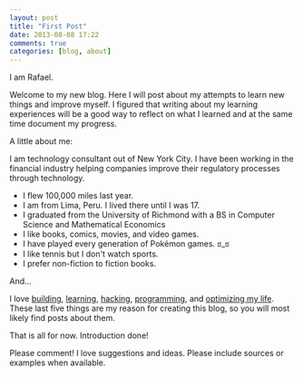 ```yaml
---
layout: post
title: "First Post"
date: 2013-08-08 17:22
comments: true
categories: [blog, about] 
---
```

I am Rafael.

Welcome to my new blog. Here I will post about my attempts to learn new things and improve myself. I figured that writing about my learning experiences will be a good way to reflect on what I learned and at the same time document my progress. 

A little about me:

I am technology consultant out of New York City. I have been working in the financial industry helping companies improve their regulatory processes through technology. 
<ul>
<li>I flew 100,000 miles last year.</li>
<li>I am from Lima, Peru. I lived there until I was 17.</li>
<li>I graduated from the University of Richmond with a BS in Computer Science and Mathematical Economics</li>
<li>I like books, comics, movies, and video games. </li>
<li>I have played every generation of Pokémon games.  ಠ_ಠ  </li>
<li>I like tennis but I don't watch sports.</li>
<li>I prefer non-fiction to fiction books.</li>
</ul>
And...

I love <a href="http://www.instructables.com/">building</a>, <a href="http://www.radiolab.org/">learning</a>, <a href="http://hackaday.com/">hacking</a>, <a href="http://www.codecademy.com/">programming</a>, and <a href="http://www.lifehacker.com">optimizing my life</a>. These last five things are my reason for creating this blog, so you will most likely find posts about them.

That is all for now. Introduction done!

Please comment! I love suggestions and ideas. Please include sources or examples when available.
